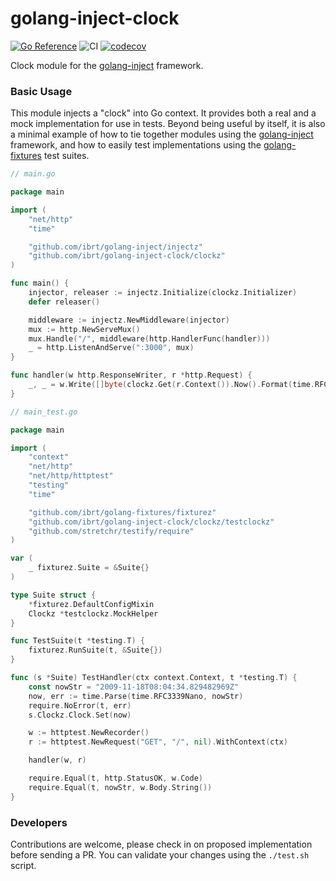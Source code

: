 # golang-inject-clock
[![Go Reference](https://pkg.go.dev/badge/github.com/ibrt/golang-inject-clock.svg)](https://pkg.go.dev/github.com/ibrt/golang-inject-clock)
![CI](https://github.com/ibrt/golang-inject-clock/actions/workflows/ci.yml/badge.svg)
[![codecov](https://codecov.io/gh/ibrt/golang-inject-clock/branch/main/graph/badge.svg?token=BQVP881F9Z)](https://codecov.io/gh/ibrt/golang-inject-clock)

Clock module for the [golang-inject](https://github.com/ibrt/golang-inject) framework.

### Basic Usage

This module injects a "clock" into Go context. It provides both a real and a mock implementation for use in tests. 
Beyond being useful by itself, it is also a minimal example of how to tie together modules using the
[golang-inject](https://github.com/ibrt/golang-inject) framework, and how to easily test implementations using the
[golang-fixtures](https://github.com/ibrt/golang-fixtures) test suites.

```go
// main.go

package main

import (
    "net/http"
    "time"

    "github.com/ibrt/golang-inject/injectz"
    "github.com/ibrt/golang-inject-clock/clockz"
)

func main() {
    injector, releaser := injectz.Initialize(clockz.Initializer)
    defer releaser()

    middleware := injectz.NewMiddleware(injector)
    mux := http.NewServeMux()
    mux.Handle("/", middleware(http.HandlerFunc(handler)))
    _ = http.ListenAndServe(":3000", mux)
}

func handler(w http.ResponseWriter, r *http.Request) {
    _, _ = w.Write([]byte(clockz.Get(r.Context()).Now().Format(time.RFC3339Nano)))
}
```

```go
// main_test.go

package main

import (
    "context"
    "net/http"
    "net/http/httptest"
    "testing"
    "time"

    "github.com/ibrt/golang-fixtures/fixturez"
    "github.com/ibrt/golang-inject-clock/clockz/testclockz"
    "github.com/stretchr/testify/require"
)

var (
    _ fixturez.Suite = &Suite{}
)

type Suite struct {
    *fixturez.DefaultConfigMixin
    Clockz *testclockz.MockHelper
}

func TestSuite(t *testing.T) {
    fixturez.RunSuite(t, &Suite{})
}

func (s *Suite) TestHandler(ctx context.Context, t *testing.T) {
    const nowStr = "2009-11-18T08:04:34.829482969Z"
    now, err := time.Parse(time.RFC3339Nano, nowStr)
    require.NoError(t, err)
    s.Clockz.Clock.Set(now)

    w := httptest.NewRecorder()
    r := httptest.NewRequest("GET", "/", nil).WithContext(ctx)

    handler(w, r)

    require.Equal(t, http.StatusOK, w.Code)
    require.Equal(t, nowStr, w.Body.String())
}
```

### Developers

Contributions are welcome, please check in on proposed implementation before sending a PR. You can validate your changes
using the `./test.sh` script.
